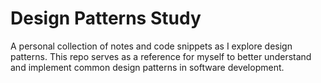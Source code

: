 # Design Patterns Study
A personal collection of notes and code snippets as I explore design patterns. This repo serves as a reference for myself to better understand and implement common design patterns in software development.
